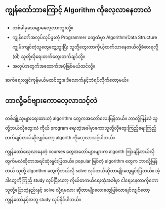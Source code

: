 ## ကျွန်တော်ဘာကြောင့် Algorithm ကိုလေ့လာနေတာလဲ

- တစ်ခါမှသေချာမလေ့လားဘူးလို့။
- ကျွန်တော်အလုပ်လုပ်ဖူးတဲ့ Programmer တွေထဲမှာ Algorithm/Data Structure ကျွမ်းကျင်တဲ့သူတွေတွေ့ဘူးပြီး သူတို့တွေးတာကိုယ့်ထက်သာနေတယ်လို့ခံစားရလို့ (ဝါ) သူတို့လိုရေးတက်တွေးတက်ချင်လို့။
- အလုပ်အတွက်အထောက်အပံ့ဖြစ်မယ်ထင်လို့။

ဆက်ရေးလျှင်ကုန်မယ်မထင်ဘူး။ ဒီလောက်နှင့်ဘဲရပ်လိုက်တော့မယ်။

## ဘာလို့ခင်ဗျားကောလေ့လာသင့်လဲ

တစ်ချို့သူများရေးထားတဲ့ algorithm တွေကအတော်လေးမြန်တယ်။ ဘာလို့မြန်လဲ သူတို့ဘယ်လိုတွေးလဲ ကိုယ် program ရေးတဲ့အခါမှာကောသူတို့လိုတွေးကြည့်ရေးကြည့်တက်ချင်တယ်ဆိုလျှင်တော့ algorith ကိုလေ့လာသင့်ပါတယ်။

ကျွန်တော်လေ့လာနေတဲ့ courses တွေအတော်များများက algorith ကြာချိန်ဘယ်လိုတွက်မလဲဆိုတာအရင်ဆုံးရှင်းပြတယ်။ popular ဖြစ်တဲ့ algorithm တွေက ဘာလို့မြန်တယ် သူတို့ algorithm တွေကိုဘယ်လို solve လုပ်တယ်ဆိုတာမျိုးတွေရှင်းပြတယ်။ အဲ့ဒါတွေကိုကြည့် study လုပ်ပြီးတော့ ကိုယ်တကယ်ရေးတဲ့အခါမှာ ငါရေးနေတာကိုကော သူတို့ပြောတဲ့နည်းနှင့် solve လို့ရမလား ဆိုတာမျိုးလေးတွေဖြစ်လာချင်လျှင်တော့ ကျွန်တော်နှင့်အတူ study လုပ်နိုင်ပါတယ်။
